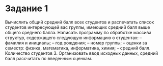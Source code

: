 # Задание 1
Вычислить общий средний балл всех студентов и распечатать список студентов интересующей вас группы, имеющих средний балл выше общего среднего балла.
Написать программу по обработке массива структур, содержащего следующую информацию о студентах:
– фамилия и инициалы;
– год рождения;
– номер группы;
– оценки за семестр: физика, математика, информатика, химия;
– средний балл.
Количество студентов 3. Организовать ввод исходных данных, средний балл рассчитать по введенным оценкам.
